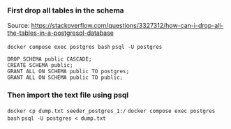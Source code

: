 ### First drop all tables in the schema

Source: https://stackoverflow.com/questions/3327312/how-can-i-drop-all-the-tables-in-a-postgresql-database

`docker compose exec postgres bash`
`psql -U postgres`

```
DROP SCHEMA public CASCADE;
CREATE SCHEMA public;
GRANT ALL ON SCHEMA public TO postgres;
GRANT ALL ON SCHEMA public TO public;
```

### Then import the text file using psql

`docker cp dump.txt seeder_postgres_1:/`
`docker compose exec postgres bash`
`psql -U postgres < dump.txt`
